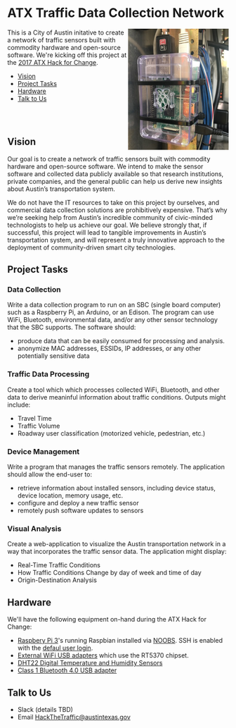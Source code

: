 # ATX Traffic Data Collection Network

<img src="/media/cabinet_pi_sm.jpg" align="right" alt="A Raspberry Pi in a traffic signal cabinet." height="275px"> 

This is a City of Austin initative to create a network of traffic sensors built with commodity hardware and open-source software. We're kicking off this project at the [2017 ATX Hack for Change](http://atxhackforchange.org/).

 * [Vision](#vision)
 * [Project Tasks](#project-tasks)
 * [Hardware](#hardware)
 * [Talk to Us](#talk-to-us)

<br><br>

## Vision

Our goal is to create a network of traffic sensors built with commodity hardware and open-source software. We intend to make the sensor software and collected data publicly available so that research institutions, private companies, and the general public can help us derive new insights about Austin’s transportation system. 

We do not have the IT resources to take on this project by ourselves, and commercial data collection solutions are prohibitively expensive. That’s why we’re seeking help from Austin’s incredible community of civic-minded technologists to help us achieve our goal. We believe strongly that, if successful, this project will lead to tangible improvements in Austin’s transportation system, and will represent a truly innovative approach to the deployment of community-driven smart city technologies.

## Project Tasks

### Data Collection 

Write a data collection program to run on an SBC (single board computer) such as a Raspberry Pi, an Arduino, or an Edison. The program can use WiFi, Bluetooth, environmental data, and/or any other sensor technology that the SBC supports. The software should:
 * produce data that can be easily consumed for processing and analysis.
 * anonymize MAC addresses, ESSIDs, IP addresses, or any other potentially sensitive data

### Traffic Data Processing

Create a tool which which processes collected WiFi, Bluetooth, and other data to derive meaninful information about traffic conditions. Outputs might include:
  * Travel Time
  * Traffic Volume
  * Roadway user classification (motorized vehicle, pedestrian, etc.)

### Device Management

Write a program that manages the traffic sensors remotely. The application should allow the end-user to:
 * retrieve information about installed sensors, including device status, device location, memory usage, etc.
 * configure and deploy a new traffic sensor
 * remotely push software updates to sensors

### Visual Analysis
 Create a web-application to visualize the Austin transportation network in a way that incorporates the traffic sensor data. The application might display:
 * Real-Time Traffic Conditions
 * How Traffic Conditions Change by day of week and time of day
 * Origin-Destination Analysis


## Hardware

We'll have the following equipment on-hand during the ATX Hack for Change:
 * [Raspbery Pi 3](https://www.raspberrypi.org/products/raspberry-pi-3-model-b/)'s running Raspbian installed via [NOOBS](https://www.raspberrypi.org/downloads/noobs/). SSH is enabled with the [defaul user login](https://www.raspberrypi.org/documentation/linux/usage/users.md).
 * [External WiFi USB adapters](https://www.amazon.com/gp/product/B00H95C0A2/ref=oh_aui_detailpage_o01_s00?ie=UTF8&psc=1) which use the RT5370 chipset.
 * [DHT22 Digital Temperature and Humidity Sensors](https://www.amazon.com/gp/product/B01K1Q6DEO/ref=oh_aui_detailpage_o03_s01?ie=UTF8&psc=1)
 * [Class 1 Bluetooth 4.0 USB adapter](https://www.amazon.com/gp/product/B012EVAME6/ref=oh_aui_detailpage_o04_s01?ie=UTF8&psc=1)


## Talk to Us
 * Slack (details TBD)
 * Email <a href="mailto:HackTheTraffic@austintexas.gov" target="_top">HackTheTraffic@austintexas.gov</a>
 
